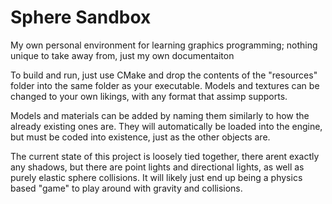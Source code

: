 # Sphere Sandbox
My own personal environment for learning graphics programming; nothing unique to take away from, just my own documentaiton

To build and run, just use CMake and drop the contents of the "resources" folder into the same folder as your executable. Models and textures can be changed to your own likings, with any format that assimp supports.

Models and materials can be added by naming them similarly to how the already existing ones are. They will automatically be loaded into the engine, but must be coded into existence, just as the other objects are.

The current state of this project is loosely tied together, there arent exactly any shadows, but there are point lights and directional lights, as well as purely elastic sphere collisions. It will likely just end up being a physics based "game" to play around with gravity and collisions.
